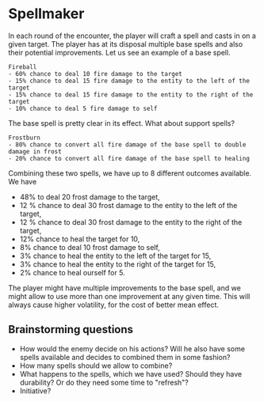 # Spellmaker

In each round of the encounter, the player will craft a spell and casts in on a given target. The player has at its disposal multiple base spells and also their potential improvements. Let us see an example of a base spell.

```
Fireball
- 60% chance to deal 10 fire damage to the target
- 15% chance to deal 15 fire damage to the entity to the left of the target
- 15% chance to deal 15 fire damage to the entity to the right of the target
- 10% chance to deal 5 fire damage to self
```

The base spell is pretty clear in its effect. What about support spells?

```
Frostburn
- 80% chance to convert all fire damage of the base spell to double damage in frost
- 20% chance to convert all fire damage of the base spell to healing
```

Combining these two spells, we have up to 8 different outcomes available. We have

- 48% to deal 20 frost damage to the target,
- 12 % chance to deal 30 frost damage to the entity to the left of the target,
- 12 % chance to deal 30 frost damage to the entity to the right of the target,
- 12% chance to heal the target for 10,
- 8% chance to deal 10 frost damage to self,
- 3% chance to heal the entity to the left of the target for 15,
- 3% chance to heal the entity to the right of the target for 15,
- 2% chance to heal ourself for 5.

The player might have multiple improvements to the base spell, and we might allow to use more than one improvement at any given time. This will always cause higher volatility, for the cost of better mean effect.

## Brainstorming questions

- How would the enemy decide on his actions? Will he also have some spells available and decides to combined them in some fashion?
- How many spells should we allow to combine?
- What happens to the spells, which we have used? Should they have durability? Or do they need some time to "refresh"?
- Initiative?
